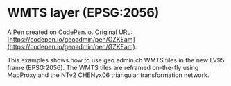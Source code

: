 # WMTS layer (EPSG:2056)

A Pen created on CodePen.io. Original URL: [https://codepen.io/geoadmin/pen/GZKEam](https://codepen.io/geoadmin/pen/GZKEam).

This examples shows how to use geo.admin.ch WMTS tiles in the new LV95 frame (EPSG:2056).
The WMTS tiles are reframed on-the-fly using MapProxy and the NTv2 CHENyx06 triangular transformation network.
